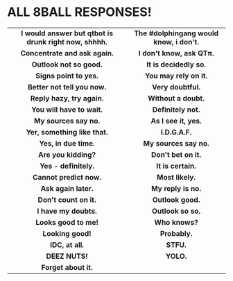 ALL 8BALL RESPONSES!
====================
| | |
|:---------------------------------------------------:|:---------------------------------------------------:|
|**I would answer but qtbot is drunk right now, shhhh.**|**The #dolphingang would know, i don't.**|
|**Concentrate and ask again.**|**I don't know, ask QTπ.**|
|**Outlook not so good.**|**It is decidedly so.**|
|**Signs point to yes.**|**You may rely on it.**|
|**Better not tell you now.**|**Very doubtful.**|
|**Reply hazy, try again.**|**Without a doubt.**|
|**You will have to wait.**|**Definitely not.**|
|**My sources say no.**|**As I see it, yes.**|
|**Yer, something like that.**|**I.D.G.A.F.**|
|**Yes, in due time.**|**My sources say no.**|
|**Are you kidding?**|**Don't bet on it.**|
|**Yes - definitely.**|**It is certain.**|
|**Cannot predict now.**|**Most likely.**|
|**Ask again later.**|**My reply is no.**|
|**Don't count on it.**|**Outlook good.**|
|**I have my doubts.**|**Outlook so so.**|
|**Looks good to me!**|**Who knows?**|
|**Looking good!**|**Probably.**|
|**IDC, at all.**|**STFU.**|
|**DEEZ NUTS!**|**YOLO.**|
|**Forget about it.**|
